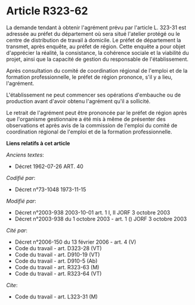 # Article R323-62

La demande tendant à obtenir l'agrément prévu par l'article L. 323-31 est adressée au préfet du département où sera situé
l'atelier protégé ou le centre de distribution de travail à domicile. Le préfet de département la transmet, après enquête, au
préfet de région. Cette enquête a pour objet d'apprécier la réalité, la consistance, la cohérence sociale et la viabilité du
projet, ainsi que la capacité de gestion du responsable de l'établissement.

Après consultation du comité de coordination régional de l'emploi et de la formation professionnelle, le préfet de région
prononce, s'il y a lieu, l'agrément.

L'établissement ne peut commencer ses opérations d'embauche ou de production avant d'avoir obtenu l'agrément qu'il a
sollicité.

Le retrait de l'agrément peut être prononcée par le préfet de région après que l'organisme gestionnaire a été mis à même de
présenter des observations et après avis de la commission de l'emploi du comité de coordination régional de l'emploi et de la
formation professionnelle.

**Liens relatifs à cet article**

_Anciens textes_:

  - Décret  1962-07-26 ART. 40

_Codifié par_:

  - Décret n°73-1048 1973-11-15

_Modifié par_:

  - Décret n°2003-938 2003-10-01 art. 1 I, II JORF 3 octobre 2003
  - Décret n°2003-938 du 1 octobre 2003 - art. 1 () JORF 3 octobre 2003

_Cité par_:

  - Décret n°2006-150 du 13 février 2006 - art. 4 (V)
  - Code du travail - art. D323-28 (VT)
  - Code du travail - art. D910-19 (VT)
  - Code du travail - art. D910-5 (Ab)
  - Code du travail - art. R323-63 (M)
  - Code du travail - art. R323-64 (VT)

_Cite_:

  - Code du travail - art. L323-31 (M)
